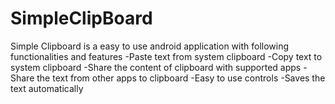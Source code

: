 # SimpleClipBoard
Simple Clipboard is a easy to use android application with following functionalities and features
-Paste text from system clipboard
-Copy text to system clipboard
-Share the content of clipboard with supported apps
-Share the text from other apps to clipboard
-Easy to use controls
-Saves the text automatically
